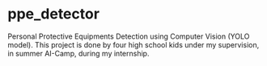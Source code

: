 # ppe_detector
Personal Protective Equipments Detection using Computer Vision (YOLO model). This project is done by four high school kids under my supervision, in summer AI-Camp, during my internship.

